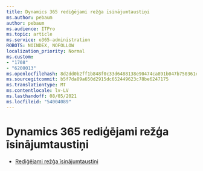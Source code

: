 ```yaml
---
title: Dynamics 365 rediģējami režģa īsinājumtaustiņi
ms.author: pebaum
author: pebaum
ms.audience: ITPro
ms.topic: article
ms.service: o365-administration
ROBOTS: NOINDEX, NOFOLLOW
localization_priority: Normal
ms.custom:
- "1708"
- "6200013"
ms.openlocfilehash: 8d2dd0b2ff1b848f0c33d6488138e90474ca891b047b750361ea509ddc5f535f
ms.sourcegitcommit: b5f7da89a650d2915dc652449623c78be6247175
ms.translationtype: MT
ms.contentlocale: lv-LV
ms.lasthandoff: 08/05/2021
ms.locfileid: "54004089"
---
```

# <a name="dynamics-365-editable-grid-keyboard-shortcuts"></a>Dynamics 365 rediģējami režģa īsinājumtaustiņi

* [Rediģējami režģa īsinājumtaustiņi](https://docs.microsoft.com/dynamics365/customer-engagement/basics/keyboard-shortcuts#editable-grids-views)
